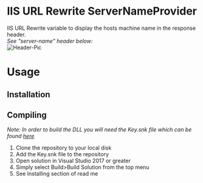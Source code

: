 # IIS URL Rewrite ServerNameProvider
IIS URL Rewrite variable to display the hosts machine name in the response header.</br>
*See "server-name" header below:*</br>
![Header-Pic](https://i.postimg.cc/vTdpC2qb/header-pic.png)

# Usage 
## Installation


## Compiling
*Note: In order to build the DLL you will need the Key.snk file which can be found [here](https://github.com/ThePieMonster/IIS-URL-Rewrite-ServerNameProvider-Key)*</br>
<ol>
  <li>Clone the repository to your local disk</li>
  <li>Add the Key.snk file to the repository</li>
  <li>Open solution in Visual Studio 2017 or greater</li>
  <li>Simply select Build>Build Solution from the top menu</li>
  <li>See Installing section of read me</li>
</ol>
